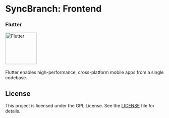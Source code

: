 # SyncBranch: Frontend

### Flutter
<a href="https://flutter.dev/"><img src="https://storage.googleapis.com/cms-storage-bucket/4fd5520fe28ebf839174.svg" alt="Flutter" width="100" height="100"></a><br>  
Flutter enables high-performance, cross-platform mobile apps from a single codebase.


## License

This project is licensed under the GPL License. See the [LICENSE](LICENSE) file for details.
